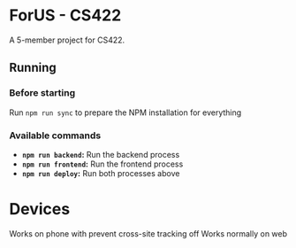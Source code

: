 # ForUS - CS422
A 5-member project for CS422.

## Running
### Before starting
Run `npm run sync` to prepare the NPM installation for everything
### Available commands
* **`npm run backend`:** Run the backend process
* **`npm run frontend`:** Run the frontend process
* **`npm run deploy`:** Run both processes above

# Devices
Works on phone with prevent cross-site tracking off
Works normally on web